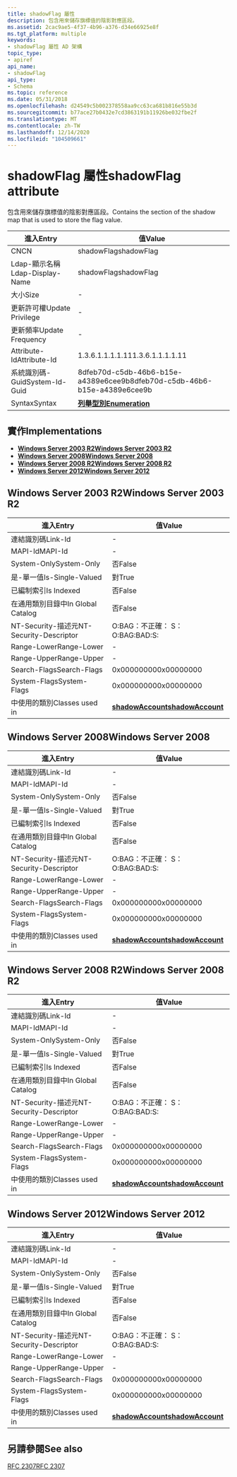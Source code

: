 ```yaml
---
title: shadowFlag 屬性
description: 包含用來儲存旗標值的陰影對應區段。
ms.assetid: 2cac9ae5-4f37-4b96-a376-d34e66925e8f
ms.tgt_platform: multiple
keywords:
- shadowFlag 屬性 AD 架構
topic_type:
- apiref
api_name:
- shadowFlag
api_type:
- Schema
ms.topic: reference
ms.date: 05/31/2018
ms.openlocfilehash: d24549c5b002378558aa9cc63ca681b816e55b3d
ms.sourcegitcommit: b77ace27b0432e7cd3863191b11926be032fbe2f
ms.translationtype: MT
ms.contentlocale: zh-TW
ms.lasthandoff: 12/14/2020
ms.locfileid: "104509661"
---
```

# <a name="shadowflag-attribute"></a><span data-ttu-id="b9b84-104">shadowFlag 屬性</span><span class="sxs-lookup"><span data-stu-id="b9b84-104">shadowFlag attribute</span></span>

<span data-ttu-id="b9b84-105">包含用來儲存旗標值的陰影對應區段。</span><span class="sxs-lookup"><span data-stu-id="b9b84-105">Contains the section of the shadow map that is used to store the flag value.</span></span>



| <span data-ttu-id="b9b84-106">進入</span><span class="sxs-lookup"><span data-stu-id="b9b84-106">Entry</span></span> | <span data-ttu-id="b9b84-107">值</span><span class="sxs-lookup"><span data-stu-id="b9b84-107">Value</span></span> |
|-------------------|--------------------------------------|
| <span data-ttu-id="b9b84-108">CN</span><span class="sxs-lookup"><span data-stu-id="b9b84-108">CN</span></span>                | <span data-ttu-id="b9b84-109">shadowFlag</span><span class="sxs-lookup"><span data-stu-id="b9b84-109">shadowFlag</span></span>                           |
| <span data-ttu-id="b9b84-110">Ldap-顯示名稱</span><span class="sxs-lookup"><span data-stu-id="b9b84-110">Ldap-Display-Name</span></span> | <span data-ttu-id="b9b84-111">shadowFlag</span><span class="sxs-lookup"><span data-stu-id="b9b84-111">shadowFlag</span></span>                           |
| <span data-ttu-id="b9b84-112">大小</span><span class="sxs-lookup"><span data-stu-id="b9b84-112">Size</span></span>              | \-                                   |
| <span data-ttu-id="b9b84-113">更新許可權</span><span class="sxs-lookup"><span data-stu-id="b9b84-113">Update Privilege</span></span>  | \-                                   |
| <span data-ttu-id="b9b84-114">更新頻率</span><span class="sxs-lookup"><span data-stu-id="b9b84-114">Update Frequency</span></span>  | \-                                   |
| <span data-ttu-id="b9b84-115">Attribute-Id</span><span class="sxs-lookup"><span data-stu-id="b9b84-115">Attribute-Id</span></span>      | <span data-ttu-id="b9b84-116">1.3.6.1.1.1.1.11</span><span class="sxs-lookup"><span data-stu-id="b9b84-116">1.3.6.1.1.1.1.11</span></span>                     |
| <span data-ttu-id="b9b84-117">系統識別碼-Guid</span><span class="sxs-lookup"><span data-stu-id="b9b84-117">System-Id-Guid</span></span>    | <span data-ttu-id="b9b84-118">8dfeb70d-c5db-46b6-b15e-a4389e6cee9b</span><span class="sxs-lookup"><span data-stu-id="b9b84-118">8dfeb70d-c5db-46b6-b15e-a4389e6cee9b</span></span> |
| <span data-ttu-id="b9b84-119">Syntax</span><span class="sxs-lookup"><span data-stu-id="b9b84-119">Syntax</span></span>            | [<span data-ttu-id="b9b84-120">**列舉型別**</span><span class="sxs-lookup"><span data-stu-id="b9b84-120">**Enumeration**</span></span>](s-enumeration.md) |



## <a name="implementations"></a><span data-ttu-id="b9b84-121">實作</span><span class="sxs-lookup"><span data-stu-id="b9b84-121">Implementations</span></span>

-   [<span data-ttu-id="b9b84-122">**Windows Server 2003 R2**</span><span class="sxs-lookup"><span data-stu-id="b9b84-122">**Windows Server 2003 R2**</span></span>](#windows-server-2003-r2)
-   [<span data-ttu-id="b9b84-123">**Windows Server 2008**</span><span class="sxs-lookup"><span data-stu-id="b9b84-123">**Windows Server 2008**</span></span>](#windows-server-2008)
-   [<span data-ttu-id="b9b84-124">**Windows Server 2008 R2**</span><span class="sxs-lookup"><span data-stu-id="b9b84-124">**Windows Server 2008 R2**</span></span>](#windows-server-2008-r2)
-   [<span data-ttu-id="b9b84-125">**Windows Server 2012**</span><span class="sxs-lookup"><span data-stu-id="b9b84-125">**Windows Server 2012**</span></span>](#windows-server-2012)

## <a name="windows-server-2003-r2"></a><span data-ttu-id="b9b84-126">Windows Server 2003 R2</span><span class="sxs-lookup"><span data-stu-id="b9b84-126">Windows Server 2003 R2</span></span>



| <span data-ttu-id="b9b84-127">進入</span><span class="sxs-lookup"><span data-stu-id="b9b84-127">Entry</span></span> | <span data-ttu-id="b9b84-128">值</span><span class="sxs-lookup"><span data-stu-id="b9b84-128">Value</span></span> |
|------------------------|-----------------------------------------------------|
| <span data-ttu-id="b9b84-129">連結識別碼</span><span class="sxs-lookup"><span data-stu-id="b9b84-129">Link-Id</span></span>                | \-                                                  |
| <span data-ttu-id="b9b84-130">MAPI-Id</span><span class="sxs-lookup"><span data-stu-id="b9b84-130">MAPI-Id</span></span>                | \-                                                  |
| <span data-ttu-id="b9b84-131">System-Only</span><span class="sxs-lookup"><span data-stu-id="b9b84-131">System-Only</span></span>            | <span data-ttu-id="b9b84-132">否</span><span class="sxs-lookup"><span data-stu-id="b9b84-132">False</span></span>                                               |
| <span data-ttu-id="b9b84-133">是-單一值</span><span class="sxs-lookup"><span data-stu-id="b9b84-133">Is-Single-Valued</span></span>       | <span data-ttu-id="b9b84-134">對</span><span class="sxs-lookup"><span data-stu-id="b9b84-134">True</span></span>                                                |
| <span data-ttu-id="b9b84-135">已編制索引</span><span class="sxs-lookup"><span data-stu-id="b9b84-135">Is Indexed</span></span>             | <span data-ttu-id="b9b84-136">否</span><span class="sxs-lookup"><span data-stu-id="b9b84-136">False</span></span>                                               |
| <span data-ttu-id="b9b84-137">在通用類別目錄中</span><span class="sxs-lookup"><span data-stu-id="b9b84-137">In Global Catalog</span></span>      | <span data-ttu-id="b9b84-138">否</span><span class="sxs-lookup"><span data-stu-id="b9b84-138">False</span></span>                                               |
| <span data-ttu-id="b9b84-139">NT-Security-描述元</span><span class="sxs-lookup"><span data-stu-id="b9b84-139">NT-Security-Descriptor</span></span> | <span data-ttu-id="b9b84-140">O:BAG：不正確： S：</span><span class="sxs-lookup"><span data-stu-id="b9b84-140">O:BAG:BAD:S:</span></span>                                        |
| <span data-ttu-id="b9b84-141">Range-Lower</span><span class="sxs-lookup"><span data-stu-id="b9b84-141">Range-Lower</span></span>            | \-                                                  |
| <span data-ttu-id="b9b84-142">Range-Upper</span><span class="sxs-lookup"><span data-stu-id="b9b84-142">Range-Upper</span></span>            | \-                                                  |
| <span data-ttu-id="b9b84-143">Search-Flags</span><span class="sxs-lookup"><span data-stu-id="b9b84-143">Search-Flags</span></span>           | <span data-ttu-id="b9b84-144">0x00000000</span><span class="sxs-lookup"><span data-stu-id="b9b84-144">0x00000000</span></span>                                          |
| <span data-ttu-id="b9b84-145">System-Flags</span><span class="sxs-lookup"><span data-stu-id="b9b84-145">System-Flags</span></span>           | <span data-ttu-id="b9b84-146">0x00000000</span><span class="sxs-lookup"><span data-stu-id="b9b84-146">0x00000000</span></span>                                          |
| <span data-ttu-id="b9b84-147">中使用的類別</span><span class="sxs-lookup"><span data-stu-id="b9b84-147">Classes used in</span></span>        | [<span data-ttu-id="b9b84-148">**shadowAccount**</span><span class="sxs-lookup"><span data-stu-id="b9b84-148">**shadowAccount**</span></span>](c-shadowaccount.md)<br/> |



## <a name="windows-server-2008"></a><span data-ttu-id="b9b84-149">Windows Server 2008</span><span class="sxs-lookup"><span data-stu-id="b9b84-149">Windows Server 2008</span></span>



| <span data-ttu-id="b9b84-150">進入</span><span class="sxs-lookup"><span data-stu-id="b9b84-150">Entry</span></span> | <span data-ttu-id="b9b84-151">值</span><span class="sxs-lookup"><span data-stu-id="b9b84-151">Value</span></span> |
|------------------------|-----------------------------------------------------|
| <span data-ttu-id="b9b84-152">連結識別碼</span><span class="sxs-lookup"><span data-stu-id="b9b84-152">Link-Id</span></span>                | \-                                                  |
| <span data-ttu-id="b9b84-153">MAPI-Id</span><span class="sxs-lookup"><span data-stu-id="b9b84-153">MAPI-Id</span></span>                | \-                                                  |
| <span data-ttu-id="b9b84-154">System-Only</span><span class="sxs-lookup"><span data-stu-id="b9b84-154">System-Only</span></span>            | <span data-ttu-id="b9b84-155">否</span><span class="sxs-lookup"><span data-stu-id="b9b84-155">False</span></span>                                               |
| <span data-ttu-id="b9b84-156">是-單一值</span><span class="sxs-lookup"><span data-stu-id="b9b84-156">Is-Single-Valued</span></span>       | <span data-ttu-id="b9b84-157">對</span><span class="sxs-lookup"><span data-stu-id="b9b84-157">True</span></span>                                                |
| <span data-ttu-id="b9b84-158">已編制索引</span><span class="sxs-lookup"><span data-stu-id="b9b84-158">Is Indexed</span></span>             | <span data-ttu-id="b9b84-159">否</span><span class="sxs-lookup"><span data-stu-id="b9b84-159">False</span></span>                                               |
| <span data-ttu-id="b9b84-160">在通用類別目錄中</span><span class="sxs-lookup"><span data-stu-id="b9b84-160">In Global Catalog</span></span>      | <span data-ttu-id="b9b84-161">否</span><span class="sxs-lookup"><span data-stu-id="b9b84-161">False</span></span>                                               |
| <span data-ttu-id="b9b84-162">NT-Security-描述元</span><span class="sxs-lookup"><span data-stu-id="b9b84-162">NT-Security-Descriptor</span></span> | <span data-ttu-id="b9b84-163">O:BAG：不正確： S：</span><span class="sxs-lookup"><span data-stu-id="b9b84-163">O:BAG:BAD:S:</span></span>                                        |
| <span data-ttu-id="b9b84-164">Range-Lower</span><span class="sxs-lookup"><span data-stu-id="b9b84-164">Range-Lower</span></span>            | \-                                                  |
| <span data-ttu-id="b9b84-165">Range-Upper</span><span class="sxs-lookup"><span data-stu-id="b9b84-165">Range-Upper</span></span>            | \-                                                  |
| <span data-ttu-id="b9b84-166">Search-Flags</span><span class="sxs-lookup"><span data-stu-id="b9b84-166">Search-Flags</span></span>           | <span data-ttu-id="b9b84-167">0x00000000</span><span class="sxs-lookup"><span data-stu-id="b9b84-167">0x00000000</span></span>                                          |
| <span data-ttu-id="b9b84-168">System-Flags</span><span class="sxs-lookup"><span data-stu-id="b9b84-168">System-Flags</span></span>           | <span data-ttu-id="b9b84-169">0x00000000</span><span class="sxs-lookup"><span data-stu-id="b9b84-169">0x00000000</span></span>                                          |
| <span data-ttu-id="b9b84-170">中使用的類別</span><span class="sxs-lookup"><span data-stu-id="b9b84-170">Classes used in</span></span>        | [<span data-ttu-id="b9b84-171">**shadowAccount**</span><span class="sxs-lookup"><span data-stu-id="b9b84-171">**shadowAccount**</span></span>](c-shadowaccount.md)<br/> |



## <a name="windows-server-2008-r2"></a><span data-ttu-id="b9b84-172">Windows Server 2008 R2</span><span class="sxs-lookup"><span data-stu-id="b9b84-172">Windows Server 2008 R2</span></span>



| <span data-ttu-id="b9b84-173">進入</span><span class="sxs-lookup"><span data-stu-id="b9b84-173">Entry</span></span> | <span data-ttu-id="b9b84-174">值</span><span class="sxs-lookup"><span data-stu-id="b9b84-174">Value</span></span> |
|------------------------|-----------------------------------------------------|
| <span data-ttu-id="b9b84-175">連結識別碼</span><span class="sxs-lookup"><span data-stu-id="b9b84-175">Link-Id</span></span>                | \-                                                  |
| <span data-ttu-id="b9b84-176">MAPI-Id</span><span class="sxs-lookup"><span data-stu-id="b9b84-176">MAPI-Id</span></span>                | \-                                                  |
| <span data-ttu-id="b9b84-177">System-Only</span><span class="sxs-lookup"><span data-stu-id="b9b84-177">System-Only</span></span>            | <span data-ttu-id="b9b84-178">否</span><span class="sxs-lookup"><span data-stu-id="b9b84-178">False</span></span>                                               |
| <span data-ttu-id="b9b84-179">是-單一值</span><span class="sxs-lookup"><span data-stu-id="b9b84-179">Is-Single-Valued</span></span>       | <span data-ttu-id="b9b84-180">對</span><span class="sxs-lookup"><span data-stu-id="b9b84-180">True</span></span>                                                |
| <span data-ttu-id="b9b84-181">已編制索引</span><span class="sxs-lookup"><span data-stu-id="b9b84-181">Is Indexed</span></span>             | <span data-ttu-id="b9b84-182">否</span><span class="sxs-lookup"><span data-stu-id="b9b84-182">False</span></span>                                               |
| <span data-ttu-id="b9b84-183">在通用類別目錄中</span><span class="sxs-lookup"><span data-stu-id="b9b84-183">In Global Catalog</span></span>      | <span data-ttu-id="b9b84-184">否</span><span class="sxs-lookup"><span data-stu-id="b9b84-184">False</span></span>                                               |
| <span data-ttu-id="b9b84-185">NT-Security-描述元</span><span class="sxs-lookup"><span data-stu-id="b9b84-185">NT-Security-Descriptor</span></span> | <span data-ttu-id="b9b84-186">O:BAG：不正確： S：</span><span class="sxs-lookup"><span data-stu-id="b9b84-186">O:BAG:BAD:S:</span></span>                                        |
| <span data-ttu-id="b9b84-187">Range-Lower</span><span class="sxs-lookup"><span data-stu-id="b9b84-187">Range-Lower</span></span>            | \-                                                  |
| <span data-ttu-id="b9b84-188">Range-Upper</span><span class="sxs-lookup"><span data-stu-id="b9b84-188">Range-Upper</span></span>            | \-                                                  |
| <span data-ttu-id="b9b84-189">Search-Flags</span><span class="sxs-lookup"><span data-stu-id="b9b84-189">Search-Flags</span></span>           | <span data-ttu-id="b9b84-190">0x00000000</span><span class="sxs-lookup"><span data-stu-id="b9b84-190">0x00000000</span></span>                                          |
| <span data-ttu-id="b9b84-191">System-Flags</span><span class="sxs-lookup"><span data-stu-id="b9b84-191">System-Flags</span></span>           | <span data-ttu-id="b9b84-192">0x00000000</span><span class="sxs-lookup"><span data-stu-id="b9b84-192">0x00000000</span></span>                                          |
| <span data-ttu-id="b9b84-193">中使用的類別</span><span class="sxs-lookup"><span data-stu-id="b9b84-193">Classes used in</span></span>        | [<span data-ttu-id="b9b84-194">**shadowAccount**</span><span class="sxs-lookup"><span data-stu-id="b9b84-194">**shadowAccount**</span></span>](c-shadowaccount.md)<br/> |



## <a name="windows-server-2012"></a><span data-ttu-id="b9b84-195">Windows Server 2012</span><span class="sxs-lookup"><span data-stu-id="b9b84-195">Windows Server 2012</span></span>



| <span data-ttu-id="b9b84-196">進入</span><span class="sxs-lookup"><span data-stu-id="b9b84-196">Entry</span></span> | <span data-ttu-id="b9b84-197">值</span><span class="sxs-lookup"><span data-stu-id="b9b84-197">Value</span></span> |
|------------------------|-----------------------------------------------------|
| <span data-ttu-id="b9b84-198">連結識別碼</span><span class="sxs-lookup"><span data-stu-id="b9b84-198">Link-Id</span></span>                | \-                                                  |
| <span data-ttu-id="b9b84-199">MAPI-Id</span><span class="sxs-lookup"><span data-stu-id="b9b84-199">MAPI-Id</span></span>                | \-                                                  |
| <span data-ttu-id="b9b84-200">System-Only</span><span class="sxs-lookup"><span data-stu-id="b9b84-200">System-Only</span></span>            | <span data-ttu-id="b9b84-201">否</span><span class="sxs-lookup"><span data-stu-id="b9b84-201">False</span></span>                                               |
| <span data-ttu-id="b9b84-202">是-單一值</span><span class="sxs-lookup"><span data-stu-id="b9b84-202">Is-Single-Valued</span></span>       | <span data-ttu-id="b9b84-203">對</span><span class="sxs-lookup"><span data-stu-id="b9b84-203">True</span></span>                                                |
| <span data-ttu-id="b9b84-204">已編制索引</span><span class="sxs-lookup"><span data-stu-id="b9b84-204">Is Indexed</span></span>             | <span data-ttu-id="b9b84-205">否</span><span class="sxs-lookup"><span data-stu-id="b9b84-205">False</span></span>                                               |
| <span data-ttu-id="b9b84-206">在通用類別目錄中</span><span class="sxs-lookup"><span data-stu-id="b9b84-206">In Global Catalog</span></span>      | <span data-ttu-id="b9b84-207">否</span><span class="sxs-lookup"><span data-stu-id="b9b84-207">False</span></span>                                               |
| <span data-ttu-id="b9b84-208">NT-Security-描述元</span><span class="sxs-lookup"><span data-stu-id="b9b84-208">NT-Security-Descriptor</span></span> | <span data-ttu-id="b9b84-209">O:BAG：不正確： S：</span><span class="sxs-lookup"><span data-stu-id="b9b84-209">O:BAG:BAD:S:</span></span>                                        |
| <span data-ttu-id="b9b84-210">Range-Lower</span><span class="sxs-lookup"><span data-stu-id="b9b84-210">Range-Lower</span></span>            | \-                                                  |
| <span data-ttu-id="b9b84-211">Range-Upper</span><span class="sxs-lookup"><span data-stu-id="b9b84-211">Range-Upper</span></span>            | \-                                                  |
| <span data-ttu-id="b9b84-212">Search-Flags</span><span class="sxs-lookup"><span data-stu-id="b9b84-212">Search-Flags</span></span>           | <span data-ttu-id="b9b84-213">0x00000000</span><span class="sxs-lookup"><span data-stu-id="b9b84-213">0x00000000</span></span>                                          |
| <span data-ttu-id="b9b84-214">System-Flags</span><span class="sxs-lookup"><span data-stu-id="b9b84-214">System-Flags</span></span>           | <span data-ttu-id="b9b84-215">0x00000000</span><span class="sxs-lookup"><span data-stu-id="b9b84-215">0x00000000</span></span>                                          |
| <span data-ttu-id="b9b84-216">中使用的類別</span><span class="sxs-lookup"><span data-stu-id="b9b84-216">Classes used in</span></span>        | [<span data-ttu-id="b9b84-217">**shadowAccount**</span><span class="sxs-lookup"><span data-stu-id="b9b84-217">**shadowAccount**</span></span>](c-shadowaccount.md)<br/> |



## <a name="see-also"></a><span data-ttu-id="b9b84-218">另請參閱</span><span class="sxs-lookup"><span data-stu-id="b9b84-218">See also</span></span>

<dl> <dt>

[<span data-ttu-id="b9b84-219">RFC 2307</span><span class="sxs-lookup"><span data-stu-id="b9b84-219">RFC 2307</span></span>](https://www.ietf.org/rfc/rfc2307.txt)
</dt> </dl>

 

 





